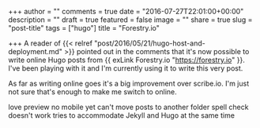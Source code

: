 +++
author = ""
comments = true
date = "2016-07-27T22:01:00+00:00"
description = ""
draft = true
featured = false
image = ""
share = true
slug = "post-title"
tags = ["hugo"]
title = "Forestry.io"

+++
A reader of {{< relref "post/2016/05/21/hugo-host-and-deployment.md" >}} pointed out in the comments that it's now possible to write online Hugo posts from {{ exLink Forestry.io "https://forestry.io" }}. I've been playing with it and I'm currently using it to write this very post.

As far as writing online goes it's a big improvement over scribe.io. I'm just not sure that's enough to make me switch to online.


love preview
no mobile yet
can't move posts to another folder
spell check doesn't work
tries to accommodate Jekyll and Hugo at the same time